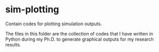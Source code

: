 # sim-plotting
Contain codes for plotting simulation outputs.

The files in this folder are the collection of codes that I have written in 
Python during my Ph.D. to generate graphical outputs for my research results.
